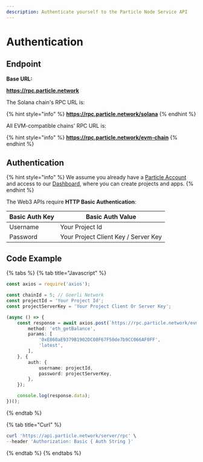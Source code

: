 ```yaml
---
description: Authenticate yourself to the Particle Node Service API
---
```


# Authentication

## Endpoint

**Base URL:**

&#x20;   **https://rpc.particle.network**

The Solana chain's RPC URL is:

{% hint style="info" %}
&#x20;**https://rpc.particle.network/solana**
{% endhint %}

All EVM-compatible chains' RPC URL is:

{% hint style="info" %}
**https://rpc.particle.network/evm-chain**
{% endhint %}

## Authentication

{% hint style="info" %}
We assume you already have a [Particle Account](https://dashboard.particle.network/#/login) and access to our [Dashboard](https://dashboard.particle.network/#/login), where you can create projects and apps.
{% endhint %}

The Web3 APIs require **HTTP Basic Authentication**:

| Basic Auth Key | Basic Auth Value                     |
| -------------- | ------------------------------------ |
| Username       | Your Project Id                      |
| Password       | Your Project Client Key / Server Key |

## Code Example

{% tabs %}
{% tab title="Javascript" %}
```typescript
const axios = require('axios');

const chainId = 5; // Goerli Network
const projectId = 'Your Project Id';
const projectServerKey = 'Your Project Client Or Server Key';

(async () => {
    const response = await axios.post(`https://rpc.particle.network/evm-chain?chainId=${chainId}`, {
        method: 'eth_getBalance',
        params: [
            '0xE860aE9379B1902DC08F67F50de7b9CC066AF0FF',
            'latest',
        ],
    }, {
        auth: {
            username: projectId,
            password: projectServerKey,
        },
    });

    console.log(response.data);
})();
```
{% endtab %}

{% tab title="Curl" %}
```powershell
curl 'https://api.particle.network/server/rpc' \
--header 'Authorization: Basic { Auth String }'
```
{% endtab %}
{% endtabs %}
